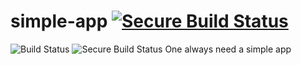 # simple-app [![Secure Build Status](http://9.47.224.46:8080/passing.svg)](http://9.47.224.46:8080/passing.svg)
![Build Status](https://travis-ci.org/cloudviz/agentless-system-crawler.svg)
![Secure Build Status](http://9.47.224.46:8080/agentless-system-crawler.svg)
One always need a simple app
